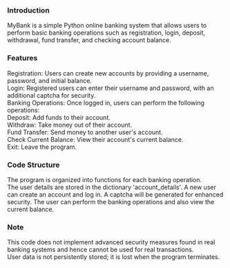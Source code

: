 ### Introduction
MyBank is a simple Python online banking system that allows users to perform basic banking operations such as registration, login, deposit, withdrawal, fund transfer, and checking account balance.
### Features
Registration: Users can create new accounts by providing a username, password, and initial balance.<br>
Login: Registered users can enter their username and password, with an additional captcha for security.<br>
Banking Operations: Once logged in, users can perform the following operations:<br>
Deposit: Add funds to their account.<br>
Withdraw: Take money out of their account.<br>
Fund Transfer: Send money to another user's account.<br>
Check Current Balance: View their account's current balance.<br>
Exit: Leave the program.
### Code Structure
The program is organized into functions for each banking operation.<br>
The user details are stored in the dictionary 'account_details'. A new user can create an account and log in. A captcha will be generated for enhanced security. The user can perform the banking operations and also view the current balance.
### Note
This code does not implement advanced security measures found in real banking systems and hence cannot be used for real transactions.<br>
User data is not persistently stored; it is lost when the program terminates.

